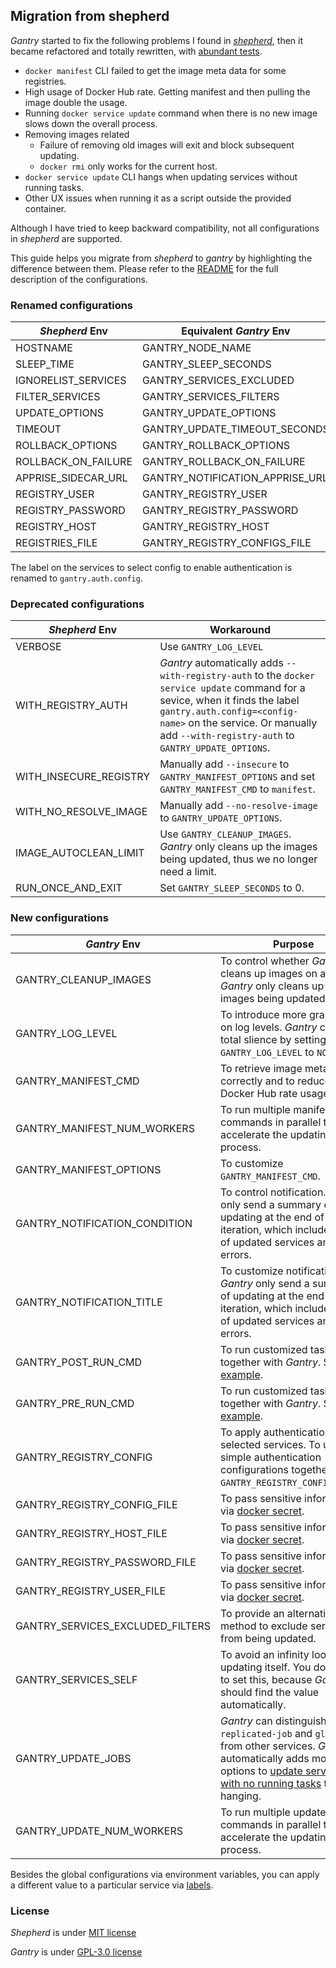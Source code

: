 ## Migration from shepherd

*Gantry* started to fix the following problems I found in [*shepherd*](https://github.com/containrrr/shepherd), then it became refactored and totally rewritten, with [abundant tests](../tests/README.md).

* `docker manifest` CLI failed to get the image meta data for some registries.
* High usage of Docker Hub rate. Getting manifest and then pulling the image double the usage.
* Running `docker service update` command when there is no new image slows down the overall process.
* Removing images related
    * Failure of removing old images will exit and block subsequent updating.
    * `docker rmi` only works for the current host.
* `docker service update` CLI hangs when updating services without running tasks.
* Other UX issues when running it as a script outside the provided container.

Although I have tried to keep backward compatibility, not all configurations in *shepherd* are supported.

This guide helps you migrate from *shepherd* to *gantry* by highlighting the difference between them. Please refer to the [README](../README.md) for the full description of the configurations.

### Renamed configurations

| *Shepherd* Env | Equivalent *Gantry* Env  |
|----------------|---------------|
| HOSTNAME            | GANTRY_NODE_NAME                |
| SLEEP_TIME          | GANTRY_SLEEP_SECONDS            |
| IGNORELIST_SERVICES | GANTRY_SERVICES_EXCLUDED        |
| FILTER_SERVICES     | GANTRY_SERVICES_FILTERS         |
| UPDATE_OPTIONS      | GANTRY_UPDATE_OPTIONS           |
| TIMEOUT             | GANTRY_UPDATE_TIMEOUT_SECONDS   |
| ROLLBACK_OPTIONS    | GANTRY_ROLLBACK_OPTIONS         |
| ROLLBACK_ON_FAILURE | GANTRY_ROLLBACK_ON_FAILURE      |
| APPRISE_SIDECAR_URL | GANTRY_NOTIFICATION_APPRISE_URL |
| REGISTRY_USER       | GANTRY_REGISTRY_USER            |
| REGISTRY_PASSWORD   | GANTRY_REGISTRY_PASSWORD        |
| REGISTRY_HOST       | GANTRY_REGISTRY_HOST            |
| REGISTRIES_FILE     | GANTRY_REGISTRY_CONFIGS_FILE    |

The label on the services to select config to enable authentication is renamed to `gantry.auth.config`.

### Deprecated configurations

| *Shepherd* Env | Workaround |
|----------------|------------|
| VERBOSE                | Use `GANTRY_LOG_LEVEL` |
| WITH_REGISTRY_AUTH     | *Gantry* automatically adds `--with-registry-auth` to the `docker service update` command for a sevice, when it finds the label `gantry.auth.config=<config-name>` on the service. Or manually add `--with-registry-auth` to `GANTRY_UPDATE_OPTIONS`. |
| WITH_INSECURE_REGISTRY | Manually add `--insecure` to `GANTRY_MANIFEST_OPTIONS` and set `GANTRY_MANIFEST_CMD` to `manifest`. |
| WITH_NO_RESOLVE_IMAGE  | Manually add `--no-resolve-image` to `GANTRY_UPDATE_OPTIONS`. |
| IMAGE_AUTOCLEAN_LIMIT  | Use `GANTRY_CLEANUP_IMAGES`. *Gantry* only cleans up the images being updated, thus we no longer need a limit. |
| RUN_ONCE_AND_EXIT      | Set `GANTRY_SLEEP_SECONDS` to 0. |

### New configurations

| *Gantry* Env  | Purpose |
|---------------|----------------------|
| GANTRY_CLEANUP_IMAGES            | To control whether *Gantry* cleans up images on all hosts. *Gantry* only cleans up the images being updated. |
| GANTRY_LOG_LEVEL                 | To introduce more granularity on log levels. *Gantry* can go total slience by setting `GANTRY_LOG_LEVEL` to `NONE`. |
| GANTRY_MANIFEST_CMD              | To retrieve image metadata correctly and to reduce the Docker Hub rate usage. |
| GANTRY_MANIFEST_NUM_WORKERS      | To run multiple manifest commands in parallel to accelerate the updating process. |
| GANTRY_MANIFEST_OPTIONS          | To customize `GANTRY_MANIFEST_CMD`. |
| GANTRY_NOTIFICATION_CONDITION    | To control notification. *Gantry* only send a summary of updating at the end of each iteration, which includes lists of updated services and errors. |
| GANTRY_NOTIFICATION_TITLE        | To customize notification. *Gantry* only send a summary of updating at the end of each iteration, which includes lists of updated services and errors. |
| GANTRY_POST_RUN_CMD              | To run customized tasks together with *Gantry*. See the [example](../examples/prune-and-watchtower). |
| GANTRY_PRE_RUN_CMD               | To run customized tasks together with *Gantry*. See the [example](../examples/prune-and-watchtower). |
| GANTRY_REGISTRY_CONFIG           | To apply authentication to only selected services. To use simple authentication configurations together with `GANTRY_REGISTRY_CONFIGS_FILE`. |
| GANTRY_REGISTRY_CONFIG_FILE      | To pass sensitive information via [docker secret](https://docs.docker.com/engine/swarm/secrets/). |
| GANTRY_REGISTRY_HOST_FILE        | To pass sensitive information via [docker secret](https://docs.docker.com/engine/swarm/secrets/). |
| GANTRY_REGISTRY_PASSWORD_FILE    | To pass sensitive information via [docker secret](https://docs.docker.com/engine/swarm/secrets/). |
| GANTRY_REGISTRY_USER_FILE        | To pass sensitive information via [docker secret](https://docs.docker.com/engine/swarm/secrets/). |
| GANTRY_SERVICES_EXCLUDED_FILTERS | To provide an alternative method to exclude services from being updated. |
| GANTRY_SERVICES_SELF             | To avoid an infinity loop of updating itself. You don't need to set this, because *Gantry* should find the value automatically. |
| GANTRY_UPDATE_JOBS               | *Gantry* can distinguish `replicated-job` and `global-job` from other services. *Gantry* automatically adds more options to [update services with no running tasks](faq.md#how-to-update-services-with-no-running-tasks) to avoid hanging. |
| GANTRY_UPDATE_NUM_WORKERS        | To run multiple update commands in parallel to accelerate the updating process. |

Besides the global configurations via environment variables, you can apply a different value to a particular service via [labels](../README.md#labels).

### License

*Shepherd* is under [MIT license](https://github.com/containrrr/shepherd/blob/master/LICENSE)

*Gantry* is under [GPL-3.0 license](https://github.com/shizunge/gantry/blob/main/LICENSE)
